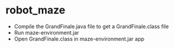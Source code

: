 # robot_maze
-  Compile the GrandFinale.java file to get a GrandFinale.class file
- Run maze-environment.jar
- Open GrandFinale.class in maze-environment.jar app
